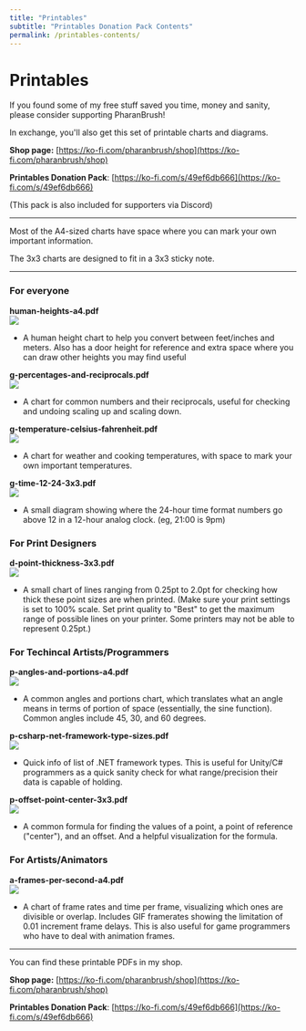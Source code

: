 ```yaml
---
title: "Printables"
subtitle: "Printables Donation Pack Contents"
permalink: /printables-contents/
---
```


# Printables

If you found some of my free stuff saved you time, money and sanity, please consider supporting PharanBrush!

In exchange, you'll also get this set of printable charts and diagrams.

**Shop page:** [https://ko-fi.com/pharanbrush/shop](https://ko-fi.com/pharanbrush/shop)  

**Printables Donation Pack**: [https://ko-fi.com/s/49ef6db666](https://ko-fi.com/s/49ef6db666)  


(This pack is also included for supporters via Discord)

---

Most of the A4-sized charts have space where you can mark your own important information.

The 3x3 charts are designed to fit in a 3x3 sticky note.

---

### For everyone
**human-heights-a4.pdf**  
![](img/printables/human-heights.jpg)  
- A human height chart to help you convert between feet/inches and meters. Also has a door height for reference and extra space where you can draw other heights you may find useful

**g-percentages-and-reciprocals.pdf**  
![](img/printables/percentages-and-reciprocals.jpg)  
- A chart for common numbers and their reciprocals, useful for checking and undoing scaling up and scaling down.

**g-temperature-celsius-fahrenheit.pdf**  
![](img/printables/celsius-and-fahrenheit.jpg)  
- A chart for weather and cooking temperatures, with space to mark your own important temperatures.

**g-time-12-24-3x3.pdf**  
![](img/printables/12-24-time.jpg)  
- A small diagram showing where the 24-hour time format numbers go above 12 in a 12-hour analog clock. (eg, 21:00 is 9pm)

### For Print Designers
**d-point-thickness-3x3.pdf**  
![](img/printables/point-thickness.jpg)  
- A small chart of lines ranging from 0.25pt to 2.0pt for checking how thick these point sizes are when printed. (Make sure your print settings is set to 100% scale. Set print quality to "Best" to get the maximum range of possible lines on your printer. Some printers may not be able to represent 0.25pt.)

### For Techincal Artists/Programmers
**p-angles-and-portions-a4.pdf**  
![](img/printables/angles-and-portions.jpg)  
- A common angles and portions chart, which translates what an angle means in terms of portion of space (essentially, the sine function). Common angles include 45, 30, and 60 degrees.

**p-csharp-net-framework-type-sizes.pdf**  
![](img/printables/net-framework-types.jpg)  
- Quick info of list of .NET framework types. This is useful for Unity/C# programmers as a quick sanity check for what range/precision their data is capable of holding.

**p-offset-point-center-3x3.pdf**  
![](img/printables/offset-point-center.jpg)  
- A common formula for finding the values of a point, a point of reference ("center"), and an offset. And a helpful visualization for the formula.

### For Artists/Animators
**a-frames-per-second-a4.pdf**  
![](img/printables/time-per-frame.jpg)  
- A chart of frame rates and time per frame, visualizing which ones are divisible or overlap. Includes GIF framerates showing the limitation of 0.01 increment frame delays. This is also useful for game programmers who have to deal with animation frames.


---

You can find these printable PDFs in my shop.

**Shop page:** [https://ko-fi.com/pharanbrush/shop](https://ko-fi.com/pharanbrush/shop)  

**Printables Donation Pack**: [https://ko-fi.com/s/49ef6db666](https://ko-fi.com/s/49ef6db666)  